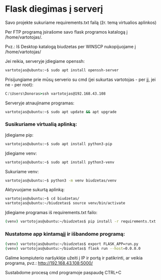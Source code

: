 # Flask diegimas į serverį

Savo projekte sukuriame requirements.txt failą (žr. temą virtualios aplinkos)

Per FTP programą įsirašome savo flask programos katalogą į /home/vartotojas/.

Pvz.:
Iš Desktop katalogą biudzetas per WINSCP nukopijuojame į /home/vartotojas/

Jei reikia, serveryje įdiegiame openssh:
```bash
vartotojas@ubuntu:~$ sudo apt install openssh-server
```

Prisijungiame prie mūsų serverio su cmd (jei sukurtas vartotojas - per jį, jei ne - per root):
```cmd
C:\Users\Donoras>ssh vartotojas@192.168.43.108
```

Serveryje atnaujiname programas:
```bash
vartotojas@ubuntu:~$ sudo apt update && apt upgrade  
```

### Susikuriame virtualią aplinką:

Įdiegiame pip:
```bash
vartotojas@ubuntu:~$ sudo apt install python3-pip
```
Įdiegiame venv:
```bash
vartotojas@ubuntu:~$ sudo apt install python3-venv
```
Sukuriame venv:
```bash
vartotojas@ubuntu:~$ python3 -m venv biudzetas/venv
```
Aktyvuojame sukurtą aplinką:
```bash
vartotojas@ubuntu:~$ cd biudzetas/
vartotojas@ubuntu:~/biudzetas$ source venv/bin/activate
```
Įdiegiame programas iš requirements.txt failo:
```bash
(venv) vartotojas@ubuntu:~/biudzetas$ pip install -r requirements.txt
```

### Nustatome app kintamąjį ir išbandome programą:

```bash
(venv) vartotojas@ubuntu:~/biudzetas$ export FLASK_APP=run.py
(venv) vartotojas@ubuntu:~/biudzetas$ flask run --host=0.0.0.0
```

Galime kompiuterio naršyklėje užeiti į IP ir portą ir patikrinti, ar veikia programa, pvz.:
http://192.168.43.108:5000/

Sustabdome procesą cmd programoje paspaudę CTRL+C

